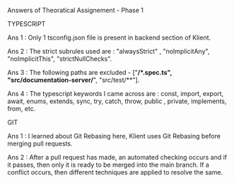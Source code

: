 Answers of Theoratical Assignement - Phase 1

TYPESCRIPT

Ans 1 : Only 1 tsconfig.json file is present in backend section of Klient.

Ans 2 : The strict subrules used are : "alwaysStrict" , "noImplicitAny", "noImplicitThis", "strictNullChecks".

Ans 3 : The following paths are excluded -  ["**/*.spec.ts", "src/documentation-server/**", "src/test/**"].

Ans 4 : The typescript keywords I came across are : const, import, export, await, enums, extends, sync, try, catch, throw, public , private, implements, from, etc.

GIT

Ans 1 : I learned about Git Rebasing here, Klient uses Git Rebasing before merging pull requests. 

Ans 2 : After a pull request has made, an automated checking occurs and if it passes, then only it is ready to be merged into the main branch. If a conflict occurs, then different techniques are applied to resolve the same.

